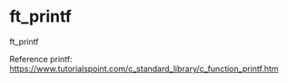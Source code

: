 # ft_printf
ft_printf


Reference printf: 
https://www.tutorialspoint.com/c_standard_library/c_function_printf.htm
